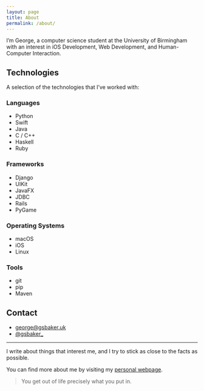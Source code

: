 ```yaml
---
layout: page
title: About
permalink: /about/
---
```


I’m George, a computer science student at the University of Birmingham with an interest in iOS Development, Web Development, and Human-Computer Interaction.

## Technologies
A selection of the technologies that I’ve worked with:

### Languages
* Python
* Swift
* Java
* C / C++ 
* Haskell
* Ruby

### Frameworks
* Django
* UIKit
* JavaFX
* JDBC
* Rails
* PyGame

### Operating Systems
* macOS
* iOS
* Linux

### Tools
* git
* pip
* Maven

## Contact
* [george@gsbaker.uk](george@gsbaker.uk)
* [@gsbaker_](https://www.twitter.com/gsbaker_)

---
I write about things that interest me, and I try to stick as close to the facts as possible.

You can find more about me by visiting my [personal webpage](https://www.gsbaker.uk).

> You get out of life precisely what you put in.

